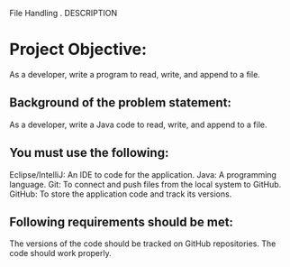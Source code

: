 File Handling .
DESCRIPTION

# Project Objective:

As a developer, write a program to read, write, and append to a file.

 

## Background of the problem statement:

As a developer, write a Java code to read, write, and append to a file.

 

## You must use the following:

Eclipse/IntelliJ: An IDE to code for the application.
Java: A programming language.
Git: To connect and push files from the local system to GitHub.
GitHub: To store the application code and track its versions. 
 

## Following requirements should be met:

The versions of the code should be tracked on GitHub repositories.
The code should work properly.
 